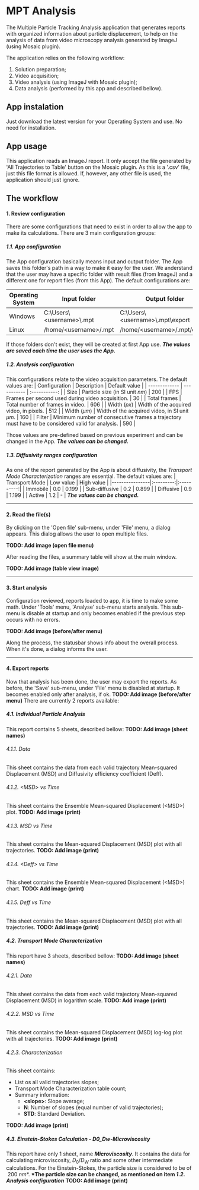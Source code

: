 # MPT Analysis

The Multiple Particle Tracking Analysis application that generates reports with organized information about particle displacement, to help on the analysis of data from video microscopy analysis generated by ImageJ (using Mosaic plugin).

The application relies on the following workflow:

1. Solution preparation;
2. Video acquisition;
3. Video analysis (using ImageJ with Mosaic plugin);
4. Data analysis (performed by this app and described bellow).

## App instalation

Just download the latest version for your Operating System and use. No need for installation.

## App usage

This application reads an ImageJ report. It only accept the file generated by 'All Trajectories to Table' button on the Mosaic plugin. As this is a '.csv' file, just this file format is allowed. If, however, any other file is used, the application should just ignore.

## The workflow

#### 1. Review configuration

There are some configurations that need to exist in order to allow the app to make its calculations. There are 3 main configuration groups:

##### 1.1. App configuration

The App configuration basically means input and output folder. The App saves this folder's path in a way to make it easy for the user.
We anderstand that the user may have a specific folder with result files (from ImageJ) and a different one for report files (from this App).
The default configurations are:

| Operating System | Input folder                 | Output folder                        |
| ---------------- | ---------------------------- | ------------------------------------ |
| Windows          | C:\\Users\\\<username>\\.mpt | C:\\Users\\\<username>\\.mpt\\export |
| Linux            | /home/\<username>/.mpt       | /home/\<username>/.mpt/export        |

If those folders don't exist, they will be created at first App use.
_**The values are saved each time the user uses the App.**_

<!-- | Mac OS           |                              |                                      | -->

##### 1.2. Analysis configuration

This configurations relate to the video acquisition parameters. The default values are:
| Configuration | Description | Default value |
| ------------- | ----------- | :-----------: |
| Size | Particle size (in SI unit $nm$) | 200 |
| FPS | Frames per second used during video acquisition. | 30 |
| Total frames | Total number of frames in video. | 606 |
| Width ($px$) | Width of the acquired video, in pixels. | 512 |
| Width ($\mu m$) | Width of the acquired video, in SI unit $\mu m$. | 160 |
| Filter | Minimum number of consecutive frames a trajectory must have to be considered valid for analysis. | 590 |

Those values are pre-defined based on previous experiment and can be changed in the App.
_**The values can be changed.**_

##### 1.3. Diffusivity ranges configuration

As one of the report generated by the App is about diffusivity, the _Transport Mode Characterization_ ranges are essential.
The default values are:
| Transport Mode | Low value | High value |
|----------------|:---------:|:----------:|
| Immobile | 0.0 | 0.199 |
| Sub-diffusive | 0.2 | 0.899 |
| Diffusive | 0.9 | 1.199 |
| Active | 1.2 | - |
_**The values can be changed.**_

---

#### 2. Read the file(s)

By clicking on the 'Open file' sub-menu, under 'File' menu, a dialog appears. This dialog allows the user to open multiple files.

**TODO: Add image (open file menu)**

After reading the files, a summary table will show at the main window.

**TODO: Add image (table view image)**

---

#### 3. Start analysis

Configuration reviewed, reports loaded to app, it is time to make some math.
Under 'Tools' menu, 'Analyse' sub-menu starts analysis. This sub-menu is disable at startup and only becomes enabled if the previous step occurs with no errors.

**TODO: Add image (before/after menu)**

Along the process, the statusbar shows info about the overall process.
When it's done, a dialog informs the user.

---

#### 4. Export reports

Now that analysis has been done, the user may export the reports. As before, the 'Save' sub-menu, under 'File' menu is disabled at startup. It becomes enabled only after analysis, if ok.
**TODO: Add image (before/after menu)**
There are currently 2 reports available:

##### 4.1. Individual Particle Analysis

This report contains 5 sheets, described bellow:
**TODO: Add image (sheet names)**

###### 4.1.1. Data

This sheet contains the data from each valid trajectory Mean-squared Displacement (MSD) and Diffusivity efficiency coefficient (Deff).

###### 4.1.2. \<MSD> vs Time

This sheet contains the Ensemble Mean-squared Displacement (\<MSD>) plot.
**TODO: Add image (print)**

###### 4.1.3. MSD vs Time

This sheet contains the Mean-squared Displacement (MSD) plot with all trajectories.
**TODO: Add image (print)**

###### 4.1.4. \<Deff> vs Time

This sheet contains the Ensemble Mean-squared Displacement (\<MSD>) chart.
**TODO: Add image (print)**

###### 4.1.5. Deff vs Time

This sheet contains the Mean-squared Displacement (MSD) plot with all trajectories.
**TODO: Add image (print)**

##### 4.2. Transport Mode Characterization

This report have 3 sheets, described bellow:
**TODO: Add image (sheet names)**

###### 4.2.1. Data

This sheet contains the data from each valid trajectory Mean-squared Displacement (MSD) in logarithm scale.
**TODO: Add image (print)**

###### 4.2.2. MSD vs Time

This sheet contains the Mean-squared Displacement (MSD) log-log plot with all trajectories.
**TODO: Add image (print)**

###### 4.2.3. Characterization

This sheet contains:

-   List os all valid trajectories slopes;
-   Transport Mode Characterization table count;
-   Summary information:
    -   **\<slope>**: Slope average;
    -   **N**: Number of slopes (equal number of valid trajectories);
    -   **STD**: Standard Deviation.

**TODO: Add image (print)**

##### 4.3. Einstein-Stokes Calculation - D0_Dw-Microviscosity

This report have only 1 sheet, name _**Microviscosity**_.
It contains the data for calculating microviscosity, $D_0/D_W$ ratio and some other intermediate calculations.
For the Einstein-Stokes, the particle size is considered to be of $\ 200 \ nm$\*.
**\*The particle size can be changed, as mentioned on item _1.2. Analysis configuration_**
**TODO: Add image (print)**
